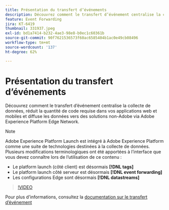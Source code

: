 ```yaml
---
title: Présentation du transfert dʼévénements
description: Découvrez comment le transfert d’événement centralise la collecte de données, réduit la quantité de code requise dans vos applications web et mobiles et diffuse les données vers des solutions non-Adobe via Adobe Experience Platform Edge Network.
feature: Event Forwarding
jira: KT-6419
thumbnail: 331937.jpeg
exl-id: bd1a7414-b232-4ae3-98e8-b0ec1c60361b
source-git-commit: 90f7621536573f60ac6585404b1ac0e49cb08496
workflow-type: tm+mt
source-wordcount: '137'
ht-degree: 62%

---
```


# Présentation du transfert dʼévénements

Découvrez comment le transfert d’événement centralise la collecte de données, réduit la quantité de code requise dans vos applications web et mobiles et diffuse les données vers des solutions non-Adobe via Adobe Experience Platform Edge Network.

>[!NOTE]
>
>Adobe Experience Platform Launch est intégré à Adobe Experience Platform comme une suite de technologies destinées à la collecte de données. Plusieurs modifications terminologiques ont été apportées à l’interface que vous devez connaître lors de l’utilisation de ce contenu :
>
> * Le platform launch (côté client) est désormais **[!DNL tags]**
> * Le platform launch côté serveur est désormais **[!DNL event forwarding]**
> * Les configurations Edge sont désormais **[!DNL datastreams]**

>[!VIDEO](https://video.tv.adobe.com/v/331937?quality=12&learn=on)

Pour plus d’informations, consultez la [documentation sur le transfert d’événement](https://experienceleague.adobe.com/docs/experience-platform/tags/event-forwarding/overview.html)
